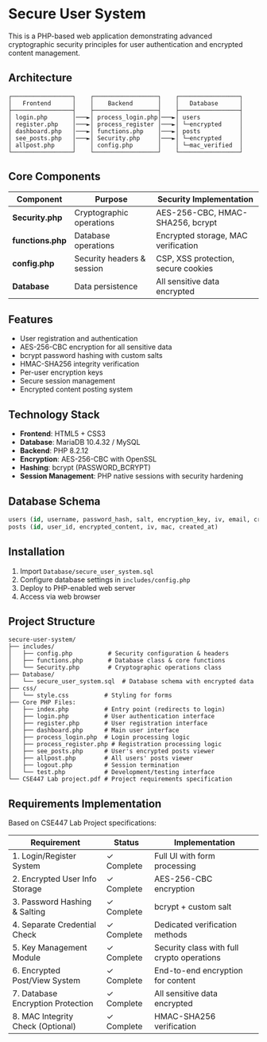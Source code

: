 # Secure User System

This is a PHP-based web application demonstrating advanced cryptographic security principles for user authentication and encrypted content management.

## Architecture

```
┌─────────────────┐    ┌──────────────────┐    ┌─────────────────┐
│   Frontend      │    │    Backend       │    │   Database      │
├─────────────────┤    ├──────────────────┤    ├─────────────────┤
│ login.php       │───►│ process_login.php│───►│ users           │
│ register.php    │───►│ process_register │───►│ └─encrypted     │
│ dashboard.php   │───►│ functions.php    │───►│ posts           │
│ see_posts.php   │───►│ Security.php     │───►│ └─encrypted     │
│ allpost.php     │    │ config.php       │    │ └─mac_verified  │
└─────────────────┘    └──────────────────┘    └─────────────────┘
```

## Core Components

| Component | Purpose | Security Implementation |
|-----------|---------|------------------------|
| **Security.php** | Cryptographic operations | AES-256-CBC, HMAC-SHA256, bcrypt |
| **functions.php** | Database operations | Encrypted storage, MAC verification |
| **config.php** | Security headers & session | CSP, XSS protection, secure cookies |
| **Database** | Data persistence | All sensitive data encrypted |

## Features

- User registration and authentication
- AES-256-CBC encryption for all sensitive data
- bcrypt password hashing with custom salts
- HMAC-SHA256 integrity verification
- Per-user encryption keys
- Secure session management
- Encrypted content posting system

## Technology Stack

- **Frontend**: HTML5 + CSS3
- **Database**: MariaDB 10.4.32 / MySQL
- **Backend**: PHP 8.2.12
- **Encryption**: AES-256-CBC with OpenSSL
- **Hashing**: bcrypt (PASSWORD_BCRYPT)
- **Session Management**: PHP native sessions with security hardening

## Database Schema

```sql
users (id, username, password_hash, salt, encryption_key, iv, email, created_at)
posts (id, user_id, encrypted_content, iv, mac, created_at)
```

## Installation

1. Import `Database/secure_user_system.sql`
2. Configure database settings in `includes/config.php`
3. Deploy to PHP-enabled web server
4. Access via web browser


## Project Structure

```
secure-user-system/
├── includes/
│   ├── config.php          # Security configuration & headers
│   ├── functions.php       # Database class & core functions  
│   └── Security.php        # Cryptographic operations class
├── Database/
│   └── secure_user_system.sql  # Database schema with encrypted data
├── css/
│   └── style.css          # Styling for forms
├── Core PHP Files:
│   ├── index.php          # Entry point (redirects to login)
│   ├── login.php          # User authentication interface
│   ├── register.php       # User registration interface  
│   ├── dashboard.php      # Main user interface
│   ├── process_login.php  # Login processing logic
│   ├── process_register.php # Registration processing logic
│   ├── see_posts.php      # User's encrypted posts viewer
│   ├── allpost.php        # All users' posts viewer
│   ├── logout.php         # Session termination
│   └── test.php           # Development/testing interface
└── CSE447 Lab project.pdf # Project requirements specification
```

## Requirements Implementation

Based on CSE447 Lab Project specifications:

| Requirement | Status | Implementation |
|-------------|--------|---------------|
| 1. Login/Register System | ✓ Complete | Full UI with form processing |
| 2. Encrypted User Info Storage | ✓ Complete | AES-256-CBC encryption |
| 3. Password Hashing & Salting | ✓ Complete | bcrypt + custom salt |
| 4. Separate Credential Check | ✓ Complete | Dedicated verification methods |
| 5. Key Management Module | ✓ Complete | Security class with full crypto operations |
| 6. Encrypted Post/View System | ✓ Complete | End-to-end encryption for content |
| 7. Database Encryption Protection | ✓ Complete | All sensitive data encrypted |
| 8. MAC Integrity Check (Optional) | ✓ Complete | HMAC-SHA256 verification |

